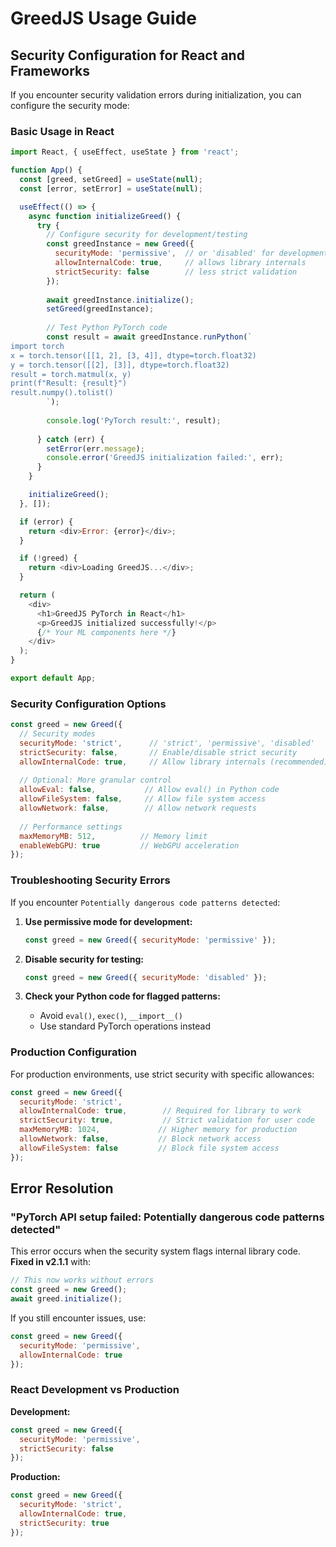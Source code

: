 # GreedJS Usage Guide

## Security Configuration for React and Frameworks

If you encounter security validation errors during initialization, you can configure the security mode:

### Basic Usage in React

```javascript
import React, { useEffect, useState } from 'react';

function App() {
  const [greed, setGreed] = useState(null);
  const [error, setError] = useState(null);

  useEffect(() => {
    async function initializeGreed() {
      try {
        // Configure security for development/testing
        const greedInstance = new Greed({
          securityMode: 'permissive',  // or 'disabled' for development
          allowInternalCode: true,     // allows library internals
          strictSecurity: false        // less strict validation
        });
        
        await greedInstance.initialize();
        setGreed(greedInstance);
        
        // Test Python PyTorch code
        const result = await greedInstance.runPython(`
import torch
x = torch.tensor([[1, 2], [3, 4]], dtype=torch.float32)
y = torch.tensor([[2], [3]], dtype=torch.float32)
result = torch.matmul(x, y)
print(f"Result: {result}")
result.numpy().tolist()
        `);
        
        console.log('PyTorch result:', result);
        
      } catch (err) {
        setError(err.message);
        console.error('GreedJS initialization failed:', err);
      }
    }

    initializeGreed();
  }, []);

  if (error) {
    return <div>Error: {error}</div>;
  }

  if (!greed) {
    return <div>Loading GreedJS...</div>;
  }

  return (
    <div>
      <h1>GreedJS PyTorch in React</h1>
      <p>GreedJS initialized successfully!</p>
      {/* Your ML components here */}
    </div>
  );
}

export default App;
```

### Security Configuration Options

```javascript
const greed = new Greed({
  // Security modes
  securityMode: 'strict',      // 'strict', 'permissive', 'disabled'
  strictSecurity: false,       // Enable/disable strict security
  allowInternalCode: true,     // Allow library internals (recommended)
  
  // Optional: More granular control
  allowEval: false,           // Allow eval() in Python code
  allowFileSystem: false,     // Allow file system access
  allowNetwork: false,        // Allow network requests
  
  // Performance settings
  maxMemoryMB: 512,          // Memory limit
  enableWebGPU: true         // WebGPU acceleration
});
```

### Troubleshooting Security Errors

If you encounter `Potentially dangerous code patterns detected`:

1. **Use permissive mode for development:**
   ```javascript
   const greed = new Greed({ securityMode: 'permissive' });
   ```

2. **Disable security for testing:**
   ```javascript
   const greed = new Greed({ securityMode: 'disabled' });
   ```

3. **Check your Python code for flagged patterns:**
   - Avoid `eval()`, `exec()`, `__import__()`
   - Use standard PyTorch operations instead

### Production Configuration

For production environments, use strict security with specific allowances:

```javascript
const greed = new Greed({
  securityMode: 'strict',
  allowInternalCode: true,        // Required for library to work
  strictSecurity: true,           // Strict validation for user code
  maxMemoryMB: 1024,             // Higher memory for production
  allowNetwork: false,           // Block network access
  allowFileSystem: false         // Block file system access
});
```

## Error Resolution

### "PyTorch API setup failed: Potentially dangerous code patterns detected"

This error occurs when the security system flags internal library code. **Fixed in v2.1.1** with:

```javascript
// This now works without errors
const greed = new Greed();
await greed.initialize();
```

If you still encounter issues, use:

```javascript
const greed = new Greed({
  securityMode: 'permissive',
  allowInternalCode: true
});
```

### React Development vs Production

**Development:**
```javascript
const greed = new Greed({
  securityMode: 'permissive',
  strictSecurity: false
});
```

**Production:**
```javascript
const greed = new Greed({
  securityMode: 'strict',
  allowInternalCode: true,
  strictSecurity: true
});
```